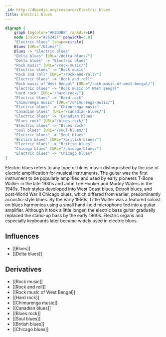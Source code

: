 ```yaml
---
_id: http://dbpedia.org/resource/Electric_blues
title: Electric blues
---
```


```dot
digraph {
	graph [bgcolor="#F3DDB8" rankdir=LR]
	node [color="#26242F" penwidth=3.0]
	"Electric blues" [shape=circle]
	Blues [URL="/blues/"]
	Blues -> "Electric blues"
	"Delta blues" [URL="/delta-blues/"]
	"Delta blues" -> "Electric blues"
	"Rock music" [URL="/rock-music/"]
	"Electric blues" -> "Rock music"
	"Rock and roll" [URL="/rock-and-roll/"]
	"Electric blues" -> "Rock and roll"
	"Rock music of West Bengal" [URL="/rock-music-of-west-bengal/"]
	"Electric blues" -> "Rock music of West Bengal"
	"Hard rock" [URL="/hard-rock/"]
	"Electric blues" -> "Hard rock"
	"Chimurenga music" [URL="/chimurenga-music/"]
	"Electric blues" -> "Chimurenga music"
	"Canadian blues" [URL="/canadian-blues/"]
	"Electric blues" -> "Canadian blues"
	"Blues rock" [URL="/blues-rock/"]
	"Electric blues" -> "Blues rock"
	"Soul blues" [URL="/soul-blues/"]
	"Electric blues" -> "Soul blues"
	"British blues" [URL="/british-blues/"]
	"Electric blues" -> "British blues"
	"Chicago blues" [URL="/chicago-blues/"]
	"Electric blues" -> "Chicago blues"
}
```

Electric blues refers to any type of blues music distinguished by the use of electric amplification for musical instruments. The guitar was the first instrument to be popularly amplified and used by early pioneers T-Bone Walker in the late 1930s and John Lee Hooker and Muddy Waters in the 1940s. Their styles developed into West Coast blues, Detroit blues, and post-World War II Chicago blues, which differed from earlier, predominantly acoustic-style blues. By the early 1950s, Little Walter was a featured soloist on blues harmonica using a small hand-held microphone fed into a guitar amplifier. Although it took a little longer, the electric bass guitar gradually replaced the stand-up bass by the early 1960s. Electric organs and especially keyboards later became widely used in electric blues.

## Influences
- [[Blues]]
- [[Delta blues]]

## Derivatives
- [[Rock music]]
- [[Rock and roll]]
- [[Rock music of West Bengal]]
- [[Hard rock]]
- [[Chimurenga music]]
- [[Canadian blues]]
- [[Blues rock]]
- [[Soul blues]]
- [[British blues]]
- [[Chicago blues]]
